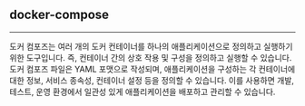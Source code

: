 
## docker-compose
---
도커 컴포즈는 여러 개의 도커 컨테이너를 하나의 애플리케이션으로 정의하고 실행하기 위한 도구입니다. 즉, 컨테이너 간의 상호 작용 및 구성을 정의하고 실행할 수 있습니다. 도커 컴포즈 파일은 YAML 포맷으로 작성되며, 애플리케이션을 구성하는 각 컨테이너에 대한 정보, 서비스 종속성, 컨테이너 설정 등을 정의할 수 있습니다. 이를 사용하면 개발, 테스트, 운영 환경에서 일관성 있게 애플리케이션을 배포하고 관리할 수 있습니다.

